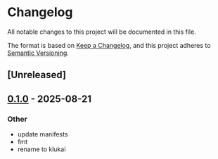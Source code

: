 # Changelog

All notable changes to this project will be documented in this file.

The format is based on [Keep a Changelog](https://keepachangelog.com/en/1.0.0/),
and this project adheres to [Semantic Versioning](https://semver.org/spec/v2.0.0.html).

## [Unreleased]

## [0.1.0](https://github.com/beanpuppy/corrosion/releases/tag/klukai-agent-v0.1.0) - 2025-08-21

### Other

- update manifests
- fmt
- rename to klukai
